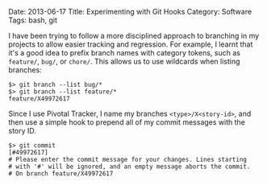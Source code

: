 Date: 2013-06-17
Title: Experimenting with Git Hooks
Category: Software
Tags: bash, git

I have been trying to follow a more disciplined approach to branching in my
projects to allow easier tracking and regression. For example, I learnt that
it's a good idea to prefix branch names with category tokens, such as
`feature/`, `bug/`, or `chore/`. This allows us to use wildcards when listing
branches:

    $> git branch --list bug/*
    $> git branch --list feature/*
    feature/X49972617


Since I use Pivotal Tracker, I name my branches `<type>/X<story-id>`, and then
use a simple hook to prepend all of my commit messages with the story ID.

<script src="https://gist.github.com/jimjh/5798168.js"></script>

    $> git commit
    [#49972617]
    # Please enter the commit message for your changes. Lines starting
    # with '#' will be ignored, and an empty message aborts the commit.
    # On branch feature/X49972617

